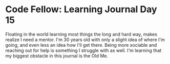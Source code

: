 <h1>Code Fellow: Learning Journal Day 15</h1>
<p>Floating in the world learning most things the long and hard way, makes realize I need a mentor. I'm 30 years old with only a slight idea of where I'm going, and even less an idea how I'll get there.
Being more sociable and reaching out for help is something I struggle with as well.  I'm learning that my biggest obstacle in this journal is the Old Me. </p>
